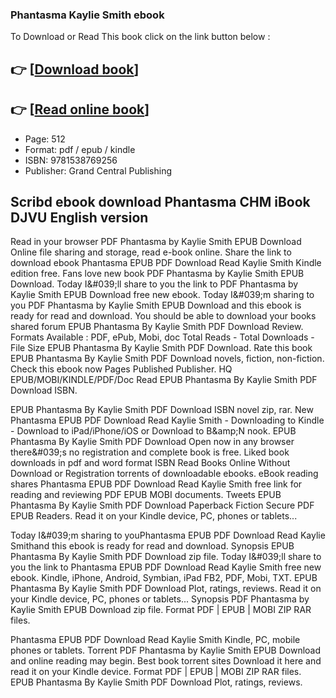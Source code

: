 ### Phantasma Kaylie Smith ebook

To Download or Read This book click on the link button below :

## 👉  [**[Download book](http://get-pdfs.com/download.php?group=book&from=github.com&id=717091&lnk=1063 "Download book")**]

## 👉  [**[Read online book](http://get-pdfs.com/download.php?group=book&from=github.com&id=717091&lnk=1063 "Read online book")**]


* Page: 512
* Format: pdf / epub / kindle
* ISBN: 9781538769256
* Publisher: Grand Central Publishing



## Scribd ebook download Phantasma CHM iBook DJVU English version


Read in your browser PDF Phantasma by Kaylie Smith EPUB Download Online file sharing and storage, read e-book online. Share the link to download ebook Phantasma EPUB PDF Download Read Kaylie Smith Kindle edition free. Fans love new book PDF Phantasma by Kaylie Smith EPUB Download. Today I&amp;#039;ll share to you the link to PDF Phantasma by Kaylie Smith EPUB Download free new ebook. Today I&amp;#039;m sharing to you PDF Phantasma by Kaylie Smith EPUB Download and this ebook is ready for read and download. You should be able to download your books shared forum EPUB Phantasma By Kaylie Smith PDF Download Review. Formats Available : PDF, ePub, Mobi, doc Total Reads - Total Downloads - File Size EPUB Phantasma By Kaylie Smith PDF Download. Rate this book EPUB Phantasma By Kaylie Smith PDF Download novels, fiction, non-fiction. Check this ebook now Pages Published Publisher. HQ EPUB/MOBI/KINDLE/PDF/Doc Read EPUB Phantasma By Kaylie Smith PDF Download ISBN.

EPUB Phantasma By Kaylie Smith PDF Download ISBN novel zip, rar. New Phantasma EPUB PDF Download Read Kaylie Smith - Downloading to Kindle - Download to iPad/iPhone/iOS or Download to B&amp;amp;N nook. EPUB Phantasma By Kaylie Smith PDF Download Open now in any browser there&amp;#039;s no registration and complete book is free. Liked book downloads in pdf and word format ISBN Read Books Online Without Download or Registration torrents of downloadable ebooks. eBook reading shares Phantasma EPUB PDF Download Read Kaylie Smith free link for reading and reviewing PDF EPUB MOBI documents. Tweets EPUB Phantasma By Kaylie Smith PDF Download Paperback Fiction Secure PDF EPUB Readers. Read it on your Kindle device, PC, phones or tablets...

Today I&amp;#039;m sharing to youPhantasma EPUB PDF Download Read Kaylie Smithand this ebook is ready for read and download. Synopsis EPUB Phantasma By Kaylie Smith PDF Download zip file. Today I&amp;#039;ll share to you the link to Phantasma EPUB PDF Download Read Kaylie Smith free new ebook. Kindle, iPhone, Android, Symbian, iPad FB2, PDF, Mobi, TXT. EPUB Phantasma By Kaylie Smith PDF Download Plot, ratings, reviews. Read it on your Kindle device, PC, phones or tablets... Synopsis PDF Phantasma by Kaylie Smith EPUB Download zip file. Format PDF | EPUB | MOBI ZIP RAR files.

Phantasma EPUB PDF Download Read Kaylie Smith Kindle, PC, mobile phones or tablets. Torrent PDF Phantasma by Kaylie Smith EPUB Download and online reading may begin. Best book torrent sites Download it here and read it on your Kindle device. Format PDF | EPUB | MOBI ZIP RAR files. EPUB Phantasma By Kaylie Smith PDF Download Plot, ratings, reviews.





